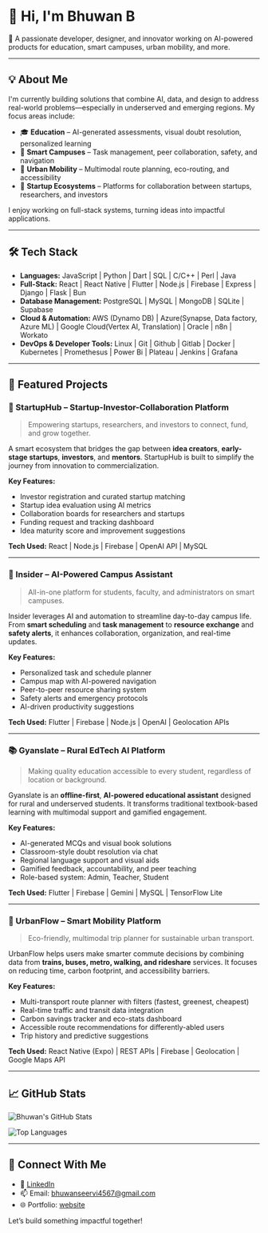 # 👋 Hi, I'm Bhuwan B

🚀 A passionate developer, designer, and innovator working on AI-powered products for education, smart campuses, urban mobility, and more.

---

## 💡 About Me

I'm currently building solutions that combine AI, data, and design to address real-world problems—especially in underserved and emerging regions. My focus areas include:

- 🎓 **Education** – AI-generated assessments, visual doubt resolution, personalized learning
- 🏫 **Smart Campuses** – Task management, peer collaboration, safety, and navigation
- 🚦 **Urban Mobility** – Multimodal route planning, eco-routing, and accessibility
- 💼 **Startup Ecosystems** – Platforms for collaboration between startups, researchers, and investors

I enjoy working on full-stack systems, turning ideas into impactful applications.

---

## 🛠️ Tech Stack

- **Languages:** JavaScript | Python | Dart | SQL | C/C++ | Perl | Java
- **Full-Stack:** React | React Native | Flutter | Node.js | Firebase | Express | Django | Flask | Bun  
- **Database Management:** PostgreSQL | MySQL | MongoDB | SQLite | Supabase
- **Cloud & Automation:** AWS (Dynamo DB) | Azure(Synapse, Data factory, Azure ML) | Google Cloud(Vertex AI, Translation) | Oracle | n8n | Workato
- **DevOps & Developer Tools:** Linux | Git | Github | Gitlab | Docker | Kubernetes | Promethesus | Power Bi | Plateau | Jenkins | Grafana

---

## 📌 Featured Projects

### 🔷 StartupHub – Startup-Investor-Collaboration Platform  
> Empowering startups, researchers, and investors to connect, fund, and grow together.

A smart ecosystem that bridges the gap between **idea creators**, **early-stage startups**, **investors**, and **mentors**. StartupHub is built to simplify the journey from innovation to commercialization.

**Key Features:**
- Investor registration and curated startup matching  
- Startup idea evaluation using AI metrics  
- Collaboration boards for researchers and startups  
- Funding request and tracking dashboard  
- Idea maturity score and improvement suggestions

**Tech Used:** React | Node.js | Firebase | OpenAI API | MySQL  

---

### 🧠 Insider – AI-Powered Campus Assistant  
> All-in-one platform for students, faculty, and administrators on smart campuses.

Insider leverages AI and automation to streamline day-to-day campus life. From **smart scheduling** and **task management** to **resource exchange** and **safety alerts**, it enhances collaboration, organization, and real-time updates.

**Key Features:**
- Personalized task and schedule planner  
- Campus map with AI-powered navigation  
- Peer-to-peer resource sharing system  
- Safety alerts and emergency protocols  
- AI-driven productivity suggestions  

**Tech Used:** Flutter | Firebase | Node.js | OpenAI | Geolocation APIs  

---

### 📚 Gyanslate – Rural EdTech AI Platform  
> Making quality education accessible to every student, regardless of location or background.

Gyanslate is an **offline-first**, **AI-powered educational assistant** designed for rural and underserved students. It transforms traditional textbook-based learning with multimodal support and gamified engagement.

**Key Features:**
- AI-generated MCQs and visual book solutions  
- Classroom-style doubt resolution via chat  
- Regional language support and visual aids  
- Gamified feedback, accountability, and peer teaching  
- Role-based system: Admin, Teacher, Student  

**Tech Used:** Flutter | Firebase | Gemini | MySQL | TensorFlow Lite  

---

### 🚦 UrbanFlow – Smart Mobility Platform  
> Eco-friendly, multimodal trip planner for sustainable urban transport.

UrbanFlow helps users make smarter commute decisions by combining data from **trains, buses, metro, walking, and rideshare** services. It focuses on reducing time, carbon footprint, and accessibility barriers.

**Key Features:**
- Multi-transport route planner with filters (fastest, greenest, cheapest)  
- Real-time traffic and transit data integration  
- Carbon savings tracker and eco-stats dashboard  
- Accessible route recommendations for differently-abled users  
- Trip history and predictive suggestions  

**Tech Used:** React Native (Expo) | REST APIs | Firebase | Geolocation | Google Maps API  

---

## 📈 GitHub Stats

![Bhuwan's GitHub Stats](https://github-readme-stats.vercel.app/api?username=bhuwanb23&show_icons=true&theme=tokyonight&hide=prs,issues)

![Top Languages](https://github-readme-stats.vercel.app/api/top-langs/?username=bhuwanb23&layout=compact&theme=tokyonight)

---

## 🤝 Connect With Me

- 💼 [LinkedIn](https://www.linkedin.com/in/bhuwanb23/)
- 📫 Email: bhuwanseervi4567@gmail.com
- 🌐 Portfolio: [website](https://bhuwanb23.github.io/portfolio)

Let’s build something impactful together!
